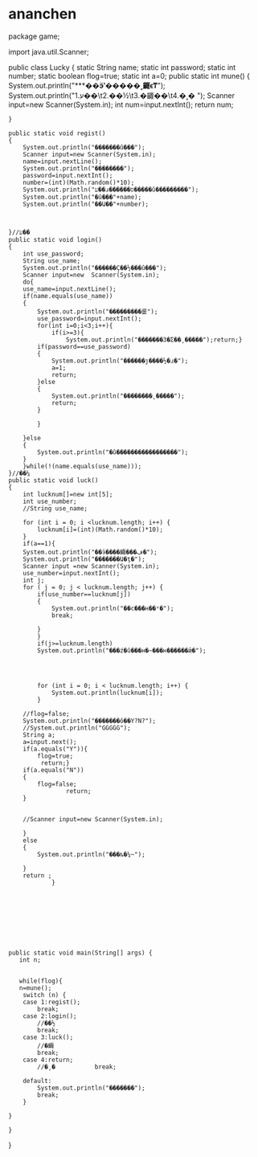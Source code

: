 # ananchen
package game;

import java.util.Scanner;

public class Lucky {
	static String name;
	static int password;
	static int number;
	static boolean flog=true;
	static int a=0;
	public static int mune()
	{
		System.out.println("***************��ӭʹ�����˳齱ϵͳ************");
		System.out.println("1.ע��\t2.��½\t3.�齱��\t4.�˳� ");
		Scanner input=new Scanner(System.in);
		int num=input.nextInt();
		return num;
		
	}
	
	public static void regist()
	{
		System.out.println("�������û���");
		Scanner input=new Scanner(System.in);
		name=input.nextLine();
		System.out.println("��������");
		password=input.nextInt();
		number=(int)(Math.random()*10);
		System.out.println("ע��ɹ������ס�����û���������");
		System.out.println("�û���"+name);
		System.out.println("��Ա��"+number);
	
		
		
	}//ע��
	public static void login()
	{
		int use_password;
		String use_name;
		System.out.println("������Ҫ��½���û���");
		Scanner input=new  Scanner(System.in);
		do{
		use_name=input.nextLine();
		if(name.equals(use_name))
		{
			System.out.println("���������룺");
			use_password=input.nextInt();
			for(int i=0;i<3;i++){
				if(i>=3){
					System.out.println("�������3�Σ��˳�����");return;}
			if(password==use_password)
			{
				System.out.println("������ȷ����½�ɹ�");
				a=1;
				return;
			}else
			{
				System.out.println("��������˳�����");
				return;
			}
			
			}
			
		}else
		{
			System.out.println("�û�����������������");
		}
		}while(!(name.equals(use_name)));
	}//��¼
	public static void luck()
	{
		int lucknum[]=new int[5];  
		int use_number;
		//String use_name;
		
		for (int i = 0; i <lucknum.length; i++) {
			lucknum[i]=(int)(Math.random()*10);
		}
		if(a==1){
		System.out.println("��ӭ����齱���ڣ�");
		System.out.println("�������Ա�ţ�");
		Scanner input =new Scanner(System.in);
		use_number=input.nextInt();
		int j;
		for ( j = 0; j < lucknum.length; j++) {
			if(use_number==lucknum[j])
			{
				System.out.println("��ϲ���н��ˣ�");
				break;
				
			}
			}
			if(j>=lucknum.length)
			System.out.println("���ź�û���н�~���н������ǣ�");
			
			
		
			
			for (int i = 0; i < lucknum.length; i++) {
				System.out.println(lucknum[i]);
			}
			
		//flog=false;
		System.out.println("�������ô��Y?N?");
		//System.out.println("GGGGG");
		String a;
		a=input.next();
		if(a.equals("Y")){
			flog=true;
		     return;}
		if(a.equals("N"))
		{
			flog=false;
					return;
		}
		
	
		//Scanner input=new Scanner(System.in);
		
		}
		else
		{
			System.out.println("���ȵ�¼~");
			
		}
		return ;
				}

		
		
	
		
		
		
	
	
	public static void main(String[] args) {
       int n;
   
       
       while(flog){
       n=mune();
		switch (n) {
		case 1:regist();
			break;
		case 2:login();
			//��½
			break;
		case 3:luck();
			//�齱
			break;
		case 4:return;
			//�˳�			break;

		default:
			System.out.println("�������");
			break;
		}
	
	}

	}
}

